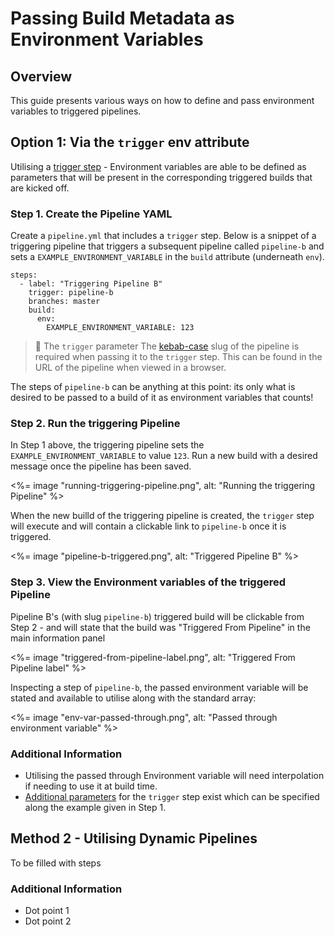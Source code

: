 # Passing Build Metadata as Environment Variables

## Overview

This guide presents various ways on how to define and pass environment variables to triggered pipelines.

## Option 1: Via the `trigger` env attribute

Utilising a [trigger step](/docs/pipelines/trigger-step) - Environment variables are able to be defined as parameters that will be present in the corresponding triggered builds that are kicked off.

### Step 1. Create the Pipeline YAML

Create a `pipeline.yml` that includes a `trigger` step. Below is a snippet of a triggering pipeline that triggers a subsequent pipeline called `pipeline-b` and sets a `EXAMPLE_ENVIRONMENT_VARIABLE` in the `build` attribute (underneath `env`).

```
steps:
  - label: "Triggering Pipeline B"
    trigger: pipeline-b
    branches: master
    build:
      env:
        EXAMPLE_ENVIRONMENT_VARIABLE: 123
```

>🚧 The `trigger` parameter
> The [kebab-case](https://en.wikipedia.org/wiki/Letter_case#Kebab_case) slug of the pipeline is required when passing it to the `trigger` step. This can be found in the URL of the pipeline when viewed in a browser.

The steps of `pipeline-b` can be anything at this point: its only what is desired to be passed to a build of it as environment variables that counts!

### Step 2. Run the triggering Pipeline

In Step 1 above, the triggering pipeline sets the `EXAMPLE_ENVIRONMENT_VARIABLE` to value `123`. Run a new build with a desired message once the pipeline has been saved.

<%= image "running-triggering-pipeline.png", alt: "Running the triggering Pipeline" %>

When the new builld of the triggering pipeline is created, the `trigger` step will execute and will contain a clickable link to `pipeline-b` once it is triggered.

<%= image "pipeline-b-triggered.png", alt: "Triggered Pipeline B" %>

### Step 3. View the Environment variables of the triggered Pipeline

Pipeline B's (with slug `pipeline-b`) triggered build will be clickable from Step 2 - and will state that the build was "Triggered From Pipeline" in the main information panel 

<%= image "triggered-from-pipeline-label.png", alt: "Triggered From Pipeline label" %>

Inspecting a step of `pipeline-b`, the passed environment variable will be stated and available to utilise along with the standard array:

<%= image "env-var-passed-through.png", alt: "Passed through environment variable" %>

### Additional Information

- Utilising the passed through Environment variable will need interpolation if needing to use it at build time.
- [Additional parameters](/docs/pipelines/trigger_step#trigger-step-attributes) for the `trigger` step exist which can be specified along the example given in Step 1.

## Method 2 - Utilising Dynamic Pipelines

To be filled with steps

### Additional Information

- Dot point 1
- Dot point 2

